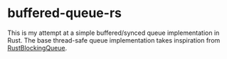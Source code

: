 # buffered-queue-rs

This is my attempt at a simple buffered/synced queue implementation in Rust. The base thread-safe queue implementation takes inspiration from [RustBlockingQueue](https://github.com/JimFawcett/RustBlockingQueue). 

